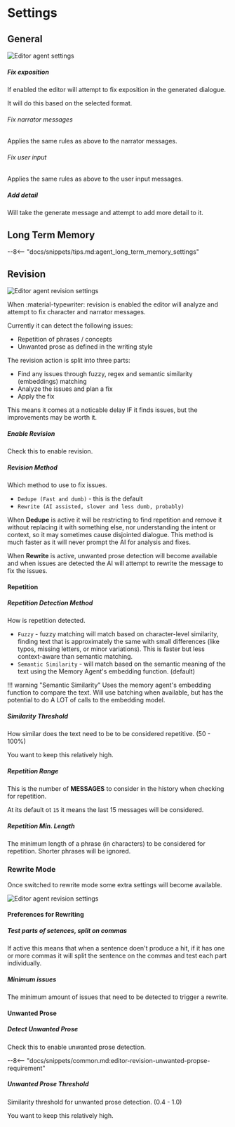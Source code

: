 # Settings

## General

![Editor agent settings](/talemate/img/0.29.0/editor-agent-settings.png)

##### Fix exposition

If enabled the editor will attempt to fix exposition in the generated dialogue.

It will do this based on the selected format. 

###### Fix narrator messages

Applies the same rules as above to the narrator messages.

###### Fix user input

Applies the same rules as above to the user input messages.

##### Add detail

Will take the generate message and attempt to add more detail to it.

## Long Term Memory

--8<-- "docs/snippets/tips.md:agent_long_term_memory_settings"

## Revision

![Editor agent revision settings](/talemate/img/0.30.0/editor-revision-settings-dedupe.png)

When :material-typewriter: revision is enabled the editor will analyze and attempt to fix character and narrator messages.

Currently it can detect the following issues:

- Repetition of phrases / concepts
- Unwanted prose as defined in the writing style

The revision action is split into three parts:

- Find any issues through fuzzy, regex and semantic similarity (embeddings) matching
- Analyze the issues and plan a fix
- Apply the fix

This means it comes at a noticable delay IF it finds issues, but the improvements may be worth it.

##### Enable Revision

Check this to enable revision.

##### Revision Method

Which method to use to fix issues. 

- `Dedupe (Fast and dumb)` - this is the default
- `Rewrite (AI assisted, slower and less dumb, probably)`

When **Dedupe** is active it will be restricting to find repetition and remove it without replacing it with something else, nor understanding the intent or context, so it may sometimes cause disjointed dialogue. This method is much faster as it will never prompt the AI for analysis and fixes.

When **Rewrite** is active, unwanted prose detection will become available and when issues are detected the AI will attempt to rewrite the message to fix the issues.

#### Repetition

##### Repetition Detection Method

How is repetition detected.

- `Fuzzy` - fuzzy matching will match based on character-level similarity, finding text that is approximately the same with small differences (like typos, missing letters, or minor variations). This is faster but less context-aware than semantic matching.
- `Semantic Similarity` - will match based on the semantic meaning of the text using the Memory Agent's embedding function. (default)

!!! warning "Semantic Similarity"
    Uses the memory agent's embedding function to compare the text. Will use batching when available, but has the potential to do A LOT of calls to the embedding model.

##### Similarity Threshold

How similar does the text need to be to be considered repetitive. (50 - 100%)

You want to keep this relatively high.

##### Repetition Range

This is the number of **MESSAGES** to consider in the history when checking for repetition.

At its default ot `15` it means the last 15 messages will be considered.

##### Repetition Min. Length

The minimum length of a phrase (in characters) to be considered for repetition. Shorter phrases will be ignored.

### Rewrite Mode

Once switched to rewrite mode some extra settings will become available.

![Editor agent revision settings](/talemate/img/0.30.0/editor-revision-settings.png)

#### Preferences for Rewriting

##### Test parts of setences, split on commas

If active this means that when a sentence doen't produce a hit, if it has one or more commas it will split the sentence on the commas and test each part individually.

##### Minimum issues

The minimum amount of issues that need to be detected to trigger a rewrite.

#### Unwanted Prose

##### Detect Unwanted Prose

Check this to enable unwanted prose detection.

--8<-- "docs/snippets/common.md:editor-revision-unwanted-propse-requirement"

##### Unwanted Prose Threshold

Similarity threshold for unwanted prose detection. (0.4 - 1.0)

You want to keep this relatively high.
